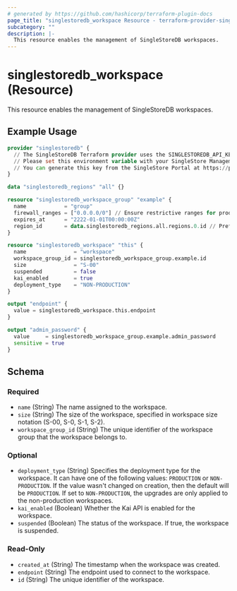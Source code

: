 ```yaml
---
# generated by https://github.com/hashicorp/terraform-plugin-docs
page_title: "singlestoredb_workspace Resource - terraform-provider-singlestoredb"
subcategory: ""
description: |-
  This resource enables the management of SingleStoreDB workspaces.
---
```


# singlestoredb_workspace (Resource)

This resource enables the management of SingleStoreDB workspaces.

## Example Usage

```terraform
provider "singlestoredb" {
  // The SingleStoreDB Terraform provider uses the SINGLESTOREDB_API_KEY environment variable for authentication.
  // Please set this environment variable with your SingleStore Management API key.
  // You can generate this key from the SingleStore Portal at https://portal.singlestore.com/organizations/org-id/api-keys.
}

data "singlestoredb_regions" "all" {}

resource "singlestoredb_workspace_group" "example" {
  name            = "group"
  firewall_ranges = ["0.0.0.0/0"] // Ensure restrictive ranges for production environments.
  expires_at      = "2222-01-01T00:00:00Z"
  region_id       = data.singlestoredb_regions.all.regions.0.id // Prefer specifying the explicit region ID in production environments as the list of regions may vary.
}

resource "singlestoredb_workspace" "this" {
  name               = "workspace"
  workspace_group_id = singlestoredb_workspace_group.example.id
  size               = "S-00"
  suspended          = false
  kai_enabled        = true
  deployment_type    = "NON-PRODUCTION"
}

output "endpoint" {
  value = singlestoredb_workspace.this.endpoint
}

output "admin_password" {
  value     = singlestoredb_workspace_group.example.admin_password
  sensitive = true
}
```

<!-- schema generated by tfplugindocs -->
## Schema

### Required

- `name` (String) The name assigned to the workspace.
- `size` (String) The size of the workspace, specified in workspace size notation (S-00, S-0, S-1, S-2).
- `workspace_group_id` (String) The unique identifier of the workspace group that the workspace belongs to.

### Optional

- `deployment_type` (String) Specifies the deployment type for the workspace. It can have one of the following values: `PRODUCTION` or `NON-PRODUCTION`. If the value wasn't changed on creation, then the default will be `PRODUCTION`. If set to `NON-PRODUCTION`, the upgrades are only applied to the non-production workspaces.
- `kai_enabled` (Boolean) Whether the Kai API is enabled for the workspace.
- `suspended` (Boolean) The status of the workspace. If true, the workspace is suspended.

### Read-Only

- `created_at` (String) The timestamp when the workspace was created.
- `endpoint` (String) The endpoint used to connect to the workspace.
- `id` (String) The unique identifier of the workspace.


